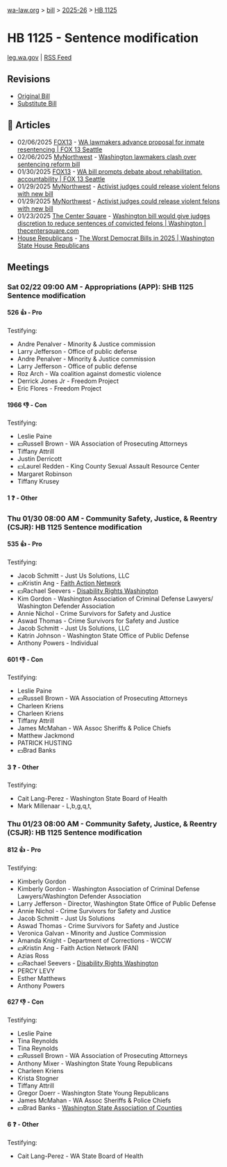 [wa-law.org](/) > [bill](/bill/) > [2025-26](/bill/2025-26/) > [HB 1125](/bill/2025-26/hb/1125/)

# HB 1125 - Sentence modification
[leg.wa.gov](https://app.leg.wa.gov/billsummary?BillNumber=1125&Year=2025&Initiative=false) | [RSS Feed](./rss.xml)

## Revisions
* [Original Bill](1/)
* [Substitute Bill](S/)

## 📰 Articles
* 02/06/2025 [FOX13](/org/fox13/) - [WA lawmakers advance proposal for inmate resentencing | FOX 13 Seattle](https://www.fox13seattle.com/news/lawmakers-advance-proposal-inmate-resentencing#:~:text=House%20Bill%201125)
* 02/06/2025 [MyNorthwest](/org/mynorthwest/) - [Washington lawmakers clash over sentencing reform bill](https://mynorthwest.com/mynorthwest-politics/wa-sentencing-reform/4041331#:~:text=House%20Bill%201125)
* 01/30/2025 [FOX13](/org/fox13/) - [WA bill prompts debate about rehabilitation, accountability | FOX 13 Seattle](https://www.fox13seattle.com/news/proposal-let-people-out-prison#:~:text=House%20Bill%201125)
* 01/29/2025 [MyNorthwest](/org/mynorthwest/) - [Activist judges could release violent felons with new bill](https://mynorthwest.com/kiro-opinion/activist-judges-early-release/4033290#:~:text=House%20Bill%201125)
* 01/29/2025 [MyNorthwest](/org/mynorthwest/) - [Activist judges could release violent felons with new bill](https://mynorthwest.com/ktth/ktth-opinion/activist-judges-early-release/4033290#:~:text=House%20Bill%201125)
* 01/23/2025 [The Center Square](/org/the_center_square/) - [Washington bill would give judges discretion to reduce sentences of convicted felons | Washington | thecentersquare.com](https://www.thecentersquare.com/washington/article_76e2516e-d9d5-11ef-bde8-9b56aaa674b3.html#:~:text=House%20Bill%201125)
* [House Republicans](/org/house_republicans/) - [The Worst Democrat Bills in 2025 | Washington State House Republicans](https://houserepublicans.wa.gov/the-worst-democrat-bills-in-2025/#:~:text=House%20Bill%201125)

## Meetings
### Sat 02/22 09:00 AM - Appropriations (APP): SHB 1125 Sentence modification
#### 526 👍 - Pro
Testifying:
* Andre Penalver - Minority & Justice commission
* Larry Jefferson - Office of public defense
* Andre Penalver - Minority & Justice commission
* Larry Jefferson - Office of public defense
* Roz Arch - Wa coalition against domestic violence
* Derrick Jones Jr - Freedom Project
* Eric Flores - Freedom Project

#### 1966 👎 - Con
Testifying:
* Leslie Paine
* 💵Russell Brown - WA Association of Prosecuting Attorneys
* Tiffany Attrill
* Justin Derricott
* 💵Laurel Redden - King County Sexual Assault Resource Center
* Margaret Robinson
* Tiffany Krusey

#### 1 ❓ - Other

### Thu 01/30 08:00 AM - Community Safety, Justice, & Reentry (CSJR): HB 1125 Sentence modification
#### 535 👍 - Pro
Testifying:
* Jacob Schmitt - Just Us Solutions, LLC
* 💵Kristin Ang - [Faith Action Network](/org/faith_action_network/)
* 💵Rachael Seevers - [Disability Rights Washington](/org/disability_rights_washington/)
* Kim Gordon - Washington Association of Criminal Defense Lawyers/ Washington Defender Association
* Annie Nichol - Crime Survivors for Safety and Justice
* Aswad Thomas - Crime Survivors for Safety and Justice
* Jacob Schmitt - Just Us Solutions, LLC
* Katrin Johnson - Washington State Office of Public Defense
* Anthony Powers - Individual

#### 601 👎 - Con
Testifying:
* Leslie Paine
* 💵Russell Brown - WA Association of Prosecuting Attorneys
* Charleen Kriens
* Charleen Kriens
* Tiffany Attrill
* James McMahan - WA Assoc Sheriffs & Police Chiefs
* Matthew Jackmond
* PATRICK HUSTING
* 💵Brad Banks

#### 3 ❓ - Other
Testifying:
* Cait Lang-Perez - Washington State Board of Health
* Mark Millenaar - L,b,g,q,t,

### Thu 01/23 08:00 AM - Community Safety, Justice, & Reentry (CSJR): HB 1125 Sentence modification
#### 812 👍 - Pro
Testifying:
* Kimberly Gordon
* Kimberly Gordon - Washington Association of Criminal Defense Lawyers/Washington Defender Association
* Larry Jefferson - Director, Washington State Office of Public Defense
* Annie Nichol - Crime Survivors for Safety and Justice
* Jacob Schmitt - Just Us Solutions
* Aswad Thomas - Crime Survivors for Safety and Justice
* Veronica Galvan - Minority and Justice Commission
* Amanda Knight - Department of Corrections - WCCW
* 💵Kristin Ang - Faith Action Network (FAN)
* Azias Ross
* 💵Rachael Seevers - [Disability Rights Washington](/org/disability_rights_washington/)
* PERCY LEVY
* Esther Matthews
* Anthony Powers

#### 627 👎 - Con
Testifying:
* Leslie Paine
* Tina Reynolds
* Tina Reynolds
* 💵Russell Brown - WA Association of Prosecuting Attorneys
* Anthony Mixer - Washington State Young Republicans
* Charleen Kriens
* Krista Stogner
* Tiffany Attrill
* Gregor Doerr - Washington State Young Republicans
* James McMahan - WA Assoc Sheriffs & Police Chiefs
* 💵Brad Banks - [Washington State Association of Counties](/org/washington_state_association_of_counties/)

#### 6 ❓ - Other
Testifying:
* Cait Lang-Perez - WA State Board of Health
